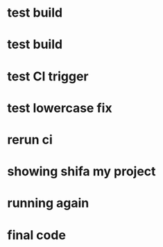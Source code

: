 # test build
# test build
# test CI trigger
# test lowercase fix
# rerun ci
# showing shifa my project
# running again
# final code